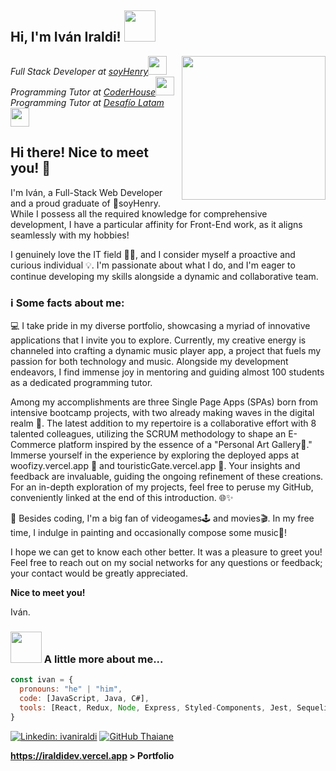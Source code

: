 <h2> Hi, I'm Iván Iraldi! <img src="https://media.giphy.com/media/mGcNjsfWAjY5AEZNw6/giphy.gif" width="50"></h2>
<img align='right' src="https://media4.giphy.com/media/QTfX9Ejfra3ZmNxh6B/giphy.gif?cid=ecf05e4707y3yxii9qq29jjal60uigw9v7cxc9fa164c5qt6&rid=giphy.gif&ct=s" width="230">

<p><em>Full Stack Developer at <a href="http://www.soyhenry.com">soyHenry</a><img src="https://media.giphy.com/media/fYSnHlufseco8Fh93Z/giphy.gif" width="30"></br>Programming Tutor at <a href="https://www.coderhouse.com">CoderHouse</a><img src="https://media.giphy.com/media/WUlplcMpOCEmTGBtBW/giphy.gif" width="30">
</br>Programming Tutor at <a href="https://desafiolatam.com/">Desafío Latam</a><img src="https://media.giphy.com/media/WUlplcMpOCEmTGBtBW/giphy.gif" width="30">
</em></p>



## Hi there! Nice to meet you! 🤗

I'm Iván, a Full-Stack Web Developer and a proud graduate of 💛soyHenry. While I possess all the required knowledge for comprehensive development, I have a particular affinity for Front-End work, as it aligns seamlessly with my hobbies!

I genuinely love the IT field 👨‍💻, and I consider myself a proactive and curious individual 💡. I'm passionate about what I do, and I'm eager to continue developing my skills alongside a dynamic and collaborative team.

### ℹ Some facts about me:

💻 I take pride in my diverse portfolio, showcasing a myriad of innovative applications that I invite you to explore. Currently, my creative energy is channeled into crafting a dynamic music player app, a project that fuels my passion for both technology and music. Alongside my development endeavors, I find immense joy in mentoring and guiding almost 100 students as a dedicated programming tutor.

Among my accomplishments are three Single Page Apps (SPAs) born from intensive bootcamp projects, with two already making waves in the digital realm 🚀. The latest addition to my repertoire is a collaborative effort with 8 talented colleagues, utilizing the SCRUM methodology to shape an E-Commerce platform inspired by the essence of a "Personal Art Gallery🎨." Immerse yourself in the experience by exploring the deployed apps at woofizy.vercel.app 🐶 and touristicGate.vercel.app 🚀. Your insights and feedback are invaluable, guiding the ongoing refinement of these creations. For an in-depth exploration of my projects, feel free to peruse my GitHub, conveniently linked at the end of this introduction. 🌐✨

🤩 Besides coding, I'm a big fan of videogames🕹 and movies🎬. In my free time, I indulge in painting and occasionally compose some music🤘!

I hope we can get to know each other better. It was a pleasure to greet you! Feel free to reach out on my social networks for any questions or feedback; your contact would be greatly appreciated.

**Nice to meet you!**

Iván.

### <img src="https://media.giphy.com/media/VgCDAzcKvsR6OM0uWg/giphy.gif" width="50"> A little more about me...  
```javascript
const ivan = {
  pronouns: "he" | "him",
  code: [JavaScript, Java, C#],
  tools: [React, Redux, Node, Express, Styled-Components, Jest, Sequelize, TailwindCSS, Passport],
}
```

[![Linkedin: ivaniraldi](https://img.shields.io/badge/-ivaniraldi-blue?style=flat-square&logo=Linkedin&logoColor=white&link=https://www.linkedin.com/in/ivaniraldi/)](https://www.linkedin.com/in/ivaniraldi/)
[![GitHub Thaiane](https://img.shields.io/github/followers/ivaniraldi?label=follow&style=social)](https://github.com/ivaniraldi)

**https://iraldidev.vercel.app > Portfolio**

